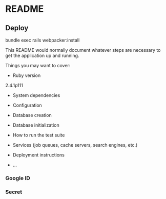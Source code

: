 # README

## Deploy

bundle exec rails webpacker:install


This README would normally document whatever steps are necessary to get the
application up and running.

Things you may want to cover:

* Ruby version

2.4.1p111

* System dependencies

* Configuration

* Database creation

* Database initialization

* How to run the test suite

* Services (job queues, cache servers, search engines, etc.)

* Deployment instructions

* ...


### Google ID

### Secret
